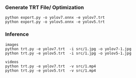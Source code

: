 
### Generate TRT File/ Optimization
```
python export.py -o yolov7.onnx -e yolov7.trt 
python export.py -o yolov5.onnx -e yolov5.trt 
```
### Inference 
```shell
images
python trt.py -e yolov7.trt  -i src/1.jpg -o yolov7-1.jpg
python trt.py -e yolov5.trt  -i src/1.jpg -o yolov5-1.jpg

videos
python trt.py -e yolov7.trt  -v src/1.mp4 
python trt.py -e yolov5.trt  -v src/1.mp4


